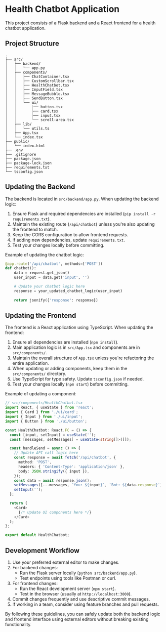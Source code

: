 # Health Chatbot Application

This project consists of a Flask backend and a React frontend for a health chatbot application.

## Project Structure

```
.
├── src/
│   ├── backend/
│   │   └── app.py
│   ├── components/
│   │   ├── ChatContainer.tsx
│   │   ├── CustomScrollbar.tsx
│   │   ├── HealthChatbot.tsx
│   │   ├── InputField.tsx
│   │   ├── MessageBubble.tsx
│   │   ├── SendButton.tsx
│   │   └── ui/
│   │       ├── button.tsx
│   │       ├── card.tsx
│   │       ├── input.tsx
│   │       └── scroll-area.tsx
│   ├── lib/
│   │   └── utils.ts
│   ├── App.tsx
│   └── index.tsx
├── public/
│   └── index.html
├── .env
├── .gitignore
├── package.json
├── package-lock.json
├── requirements.txt
└── tsconfig.json
```

## Updating the Backend

The backend is located in `src/backend/app.py`. When updating the backend logic:

1. Ensure Flask and required dependencies are installed (`pip install -r requirements.txt`).
2. Maintain the existing route (`/api/chatbot`) unless you're also updating the frontend to match.
3. Keep the CORS configuration to allow frontend requests.
4. If adding new dependencies, update `requirements.txt`.
5. Test your changes locally before committing.

Example of updating the chatbot logic:

```python
@app.route('/api/chatbot', methods=['POST'])
def chatbot():
    data = request.get_json()
    user_input = data.get('input', '')

    # Update your chatbot logic here
    response = your_updated_chatbot_logic(user_input)
    
    return jsonify({'response': response})
```

## Updating the Frontend

The frontend is a React application using TypeScript. When updating the frontend:

1. Ensure all dependencies are installed (`npm install`).
2. Main application logic is in `src/App.tsx` and components are in `src/components/`.
3. Maintain the overall structure of `App.tsx` unless you're refactoring the entire application.
4. When updating or adding components, keep them in the `src/components/` directory.
5. Use TypeScript for type safety. Update `tsconfig.json` if needed.
6. Test your changes locally (`npm start`) before committing.

Example of updating a component:

```typescript
// src/components/HealthChatbot.tsx
import React, { useState } from 'react';
import { Card } from './ui/card';
import { Input } from './ui/input';
import { Button } from './ui/button';

const HealthChatbot: React.FC = () => {
  const [input, setInput] = useState('');
  const [messages, setMessages] = useState<string[]>([]);

  const handleSend = async () => {
    // Update API call logic here
    const response = await fetch('/api/chatbot', {
      method: 'POST',
      headers: { 'Content-Type': 'application/json' },
      body: JSON.stringify({ input }),
    });
    const data = await response.json();
    setMessages([...messages, `You: ${input}`, `Bot: ${data.response}`]);
    setInput('');
  };

  return (
    <Card>
      {/* Update UI components here */}
    </Card>
  );
};

export default HealthChatbot;
```

## Development Workflow

1. Use your preferred external editor to make changes.
2. For backend changes:
   - Run the Flask server locally (`python src/backend/app.py`).
   - Test endpoints using tools like Postman or curl.
3. For frontend changes:
   - Run the React development server (`npm start`).
   - Test in the browser (usually at `http://localhost:3000`).
4. Commit changes frequently and use descriptive commit messages.
5. If working in a team, consider using feature branches and pull requests.

By following these guidelines, you can safely update both the backend logic and frontend interface using external editors without breaking existing functionality.